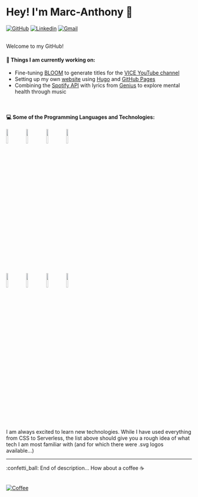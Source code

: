 # Hey! I'm Marc-Anthony :wave:

[![GitHub](https://img.shields.io/badge/-Github-000?style=flat&logo=Github&logoColor=white)](https://github.com/marcderbauer)
[![Linkedin](https://img.shields.io/badge/-LinkedIn-blue?style=flat&logo=Linkedin&logoColor=white)](https://www.linkedin.com/in/marcanthonybauer/)
[![Gmail](https://img.shields.io/badge/-Gmail-c14438?style=flat&logo=Gmail&logoColor=white)](mailto:hello@marcanthonybauer.com)

<br/>  
Welcome to my GitHub!

#### 🌱 Things I am currently working on:
  - Fine-tuning [BLOOM](https://huggingface.co/bigscience/bloom-560m) to generate titles for the [VICE YouTube channel](https://www.youtube.com/user/VICE)
  - Setting up my own [website](https://www.marcanthonybauer.com) using [Hugo](https://gohugo.io/) and [GitHub Pages](https://pages.github.com/)
  - Combining the [Spotify API](https://developer.spotify.com/documentation/web-api/) with lyrics from [Genius](https://genius.com) to explore mental health through music
<br/>  

#### :computer: Some of the Programming Languages and Technologies: 
<p>
  
<!--  <img width="50%" align="right" src="https://github-readme-stats.vercel.app/api?username=Mr-maike&show_icons=true&hide_border=true" />-->

  <code><img width="10%" src="https://www.vectorlogo.zone/logos/python/python-ar21.svg"></code>
  <code><img width="10%" src="https://www.vectorlogo.zone/logos/java/java-ar21.svg"></code>
  <code><img width="10%" src="https://www.vectorlogo.zone/logos/pytorch/pytorch-ar21.svg"></code>
  <code><img width="10%" src="https://www.vectorlogo.zone/logos/jupyter/jupyter-ar21.svg"></code>
  <br />
  <code><img width="10%" src="https://www.vectorlogo.zone/logos/git-scm/git-scm-ar21.svg"></code>
  <code><img width="10%" src="https://www.vectorlogo.zone/logos/visualstudio_code/visualstudio_code-ar21.svg"></code>
  <code><img width="10%" src="https://www.vectorlogo.zone/logos/gnu_bash/gnu_bash-ar21.svg"></code>
  <code><img width="10%" src="https://www.vectorlogo.zone/logos/linux/linux-ar21.svg"></code>
  <br />  
  
</p>
<br/>  
I am always excited to learn new technologies. While I have used everything from CSS to Serverless, the list above should give you a rough idea of what tech I am most familiar with (and for which there were .svg logos available...)


<br>  
<hr>
 :confetti_ball: End of description... How about a coffee ☕
<br/><br/>
     

 [![Coffee]( https://img.shields.io/badge/-Message%20me%20here!-blue)](mailto:hello@marcanthonybauer.com?subject=[GitHub]%20Let's%20have%20Coffee)


